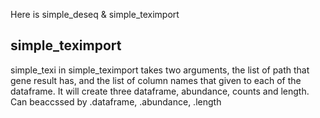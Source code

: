Here is simple_deseq & simple_teximport


## simple_teximport
simple_texi in simple_teximport takes two arguments, the list of path that gene result has, and the list of column names that given to each of the dataframe. 
It will create three dataframe, abundance, counts and length. 
Can beaccssed by .dataframe, .abundance, .length


